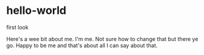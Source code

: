 # hello-world
first look

Here's a wee bit about me. I'm me. Not sure how to change that but there ye go. Happy to be me and that's about all I can say about that.
